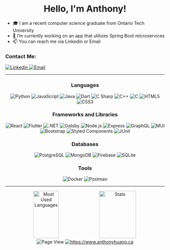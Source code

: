 <!--
Svg icons can found through [https://simpleicons.org] and is created using [https://shields.io/].
-->

<h1 align="center">Hello, I'm Anthony!</h1>

<!-- Intro -->
 - 🎓 I am a recent computer science graduate from Ontario Tech University
 - 🔭 I’m currently working on an app that utilizes Spring Boot microservices
 - 📫 You can reach me via Linkedin or Email

<!-- Contacts -->
<h3><b>Contact Me:</b></h3>
<div align="left">
    <a href="https://www.linkedin.com/in/anthony-huang-0/" rel="noreferrer noopener" target="_blank">
        <img alt="Linkedin" src="https://img.shields.io/badge/LinkedIn-0A66C2?style=for-the-badge&logo=linkedin"/>
    </a>
    <a href="mailto:huang.anthony@outlook.com" rel="noreferrer noopener" target="_blank">
        <img alt="Email" src="https://img.shields.io/badge/Email-0078D4?style=for-the-badge&logo=Microsoft Outlook"/>
    </a>
</div>

---

<!-- Tech tack -->
<!--Languages-->
<h3 align="center"><b>Languages</b></h3>
<div align="center">
    <img alt="Python" src="https://img.shields.io/badge/Python-ffd343?style=for-the-badge&logo=python"/>
    <img alt="JavaScript" src="https://img.shields.io/badge/JavaScript-333?style=for-the-badge&logo=JavaScript"/>
    <img alt="Java" src="https://img.shields.io/badge/Java-D0A384?style=for-the-badge&logo=Java"/>
    <img alt="Dart" src="https://img.shields.io/badge/Dart-00599C?style=for-the-badge&logo=Dart"/>
    <img alt="C Sharp" src="https://img.shields.io/badge/C Sharp-239120?style=for-the-badge&logo=C Sharp"/>
    <img alt="C++" src="https://img.shields.io/badge/C++-00599C?style=for-the-badge&logo=C%2B%2B"/>
    <img alt="C" src="https://img.shields.io/badge/C-00599C?style=for-the-badge&logo=C"/>
    <img alt="HTML5" src="https://img.shields.io/badge/HTML5-DDDDDD?style=for-the-badge&logo=HTML5"/>
    <img alt="CSS3" src="https://img.shields.io/badge/CSS3-1572B6?style=for-the-badge&logo=CSS3"/>
</div>

<!--Frameworks-->
<h3 align="center"><b>Frameworks and Libraries</b></h3>
<div align="center">
    <img alt="React" src="https://img.shields.io/badge/React-0059ae?style=for-the-badge&logo=react"/>
    <img alt="Flutter" src="https://img.shields.io/badge/Flutter-02569B?style=for-the-badge&logo=flutter"/>
    <img alt=".NET" src="https://img.shields.io/badge/React-512BD4?style=for-the-badge&logo=react"/>
    <img alt="Gatsby" src="https://img.shields.io/badge/.NET-663399?style=for-the-badge&logo=.NET"/>
    <img alt="Node.js" src="https://img.shields.io/badge/Node.js-333?style=for-the-badge&logo=Node.js"/>
    <img alt="Express" src="https://img.shields.io/badge/Express-000000?style=for-the-badge&logo=Express"/>
    <img alt="GraphQL" src="https://img.shields.io/badge/GraphQL-E10098?style=for-the-badge&logo=GraphQL"/>
    <img alt="MUI" src="https://img.shields.io/badge/MUI-eeeeee?style=for-the-badge&logo=MUI"/>
    <img alt="Bootstrap" src="https://img.shields.io/badge/Bootstrap-eeeeee?style=for-the-badge&logo=Bootstrap"/>
    <img alt="Styled Components" src="https://img.shields.io/badge/Styled Components-333?style=for-the-badge&logo=styled-components"/>
    <img alt="JUnit" src="https://img.shields.io/badge/JUnit-eeeeee?style=for-the-badge&logo=JUnit5"/>
</div>

<!--Tools-->
<h3 align="center"><b>Databases</b></h3>
<div align="center">
    <img alt="PostgreSQL" src="https://img.shields.io/badge/PostgreSQL-333?style=for-the-badge&logo=PostgreSQL"/>
    <img alt="MongoDB" src="https://img.shields.io/badge/MongoDB-333?style=for-the-badge&logo=MongoDB"/>
    <img alt="Firebase" src="https://img.shields.io/badge/Firebase-333?style=for-the-badge&logo=Firebase"/>
    <img alt="SQLite" src="https://img.shields.io/badge/SQLite-003B57?style=for-the-badge&logo=SQLite"/>
</div>

<!--Tools-->
<h3 align="center"><b>Tools</b></h3>
<div align="center">
    <img alt="Docker" src="https://img.shields.io/badge/Docker-eeeeee?style=for-the-badge&logo=docker"/>
    <img alt="Postman" src="https://img.shields.io/badge/Postman-eeeeee?style=for-the-badge&logo=Postman"/>
</div>

---

<!--Read Me Lang Stats-->
<div align="center">
    <img alt="Most Used Languages" src="https://github-readme-stats.vercel.app/api/top-langs/?username=Nycarus&layout=compact&theme=midnight-purple" width="40%" height="150px">
    <!-- Commit Stats -->
    <img src="https://github-readme-stats.vercel.app/api?username=Nycarus&count_private=true&show_icons=true&theme=midnight-purple&include_all_commits=true" alt="Stats" width="48%" height="150px">
</div>

<!--Misc-->
<div align="center">
    <img src="https://komarev.com/ghpvc/?username=Nycarus&label=Profile%20views&color=blueviolet&style=for-the-badge" alt="Page View"/>
    <a href="https://www.anthonyhuang.ca" rel="noreferrer noopener" target="_blank"><img alt="https://www.anthonyhuang.ca" src="https://img.shields.io/badge/anthonyhuang.ca-online-GRE8FF?style=for-the-badge"/></a>
</div>
